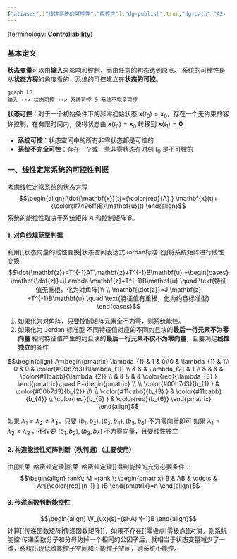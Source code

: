 ```yaml
---
{"aliases":["线性系统的可控性","能控性"],"dg-publish":true,"dg-path":"A2- 控制理论/2. 现代控制理论/线性定常系统的能控性.md","permalink":"/A2- 控制理论/2. 现代控制理论/线性定常系统的能控性/","dgPassFrontmatter":true,"noteIcon":"","created":"2024-10-09T11:28:58.000+08:00","updated":"2025-06-30T16:24:49.000+08:00"}
---
```



(terminology::**Controllability**)
### 基本定义
**状态变量**可以由**输入**来影响和控制，而由任意的初态达到原点。
系统的可控性是从**状态方程**的角度看的，系统的可控建立在**状态的可控**。

```mermaid
graph LR 
输入 --> 状态可控 --> 系统可控 & 系统不完全可控
```


**状态可控**：对于一个初始条件下的非零初始状态 $\mathbf{x}(t_{0})=\mathbf{x}_{0}$，存在一个无约束的容许控制，在有限时间内，使得状态由 $\mathbf{x}(t_{0})=\mathbf{x}_{0}$ 转移到 $\mathbf{x}(t_{1})=\mathbf{0}$
- **系统可控**：状态空间中的所有非零状态都是可控的
- **系统不完全可控**：存在一个或一些非零状态在时刻 $t_{0}$ 是不可控的
### 一、线性定常系统的可控性判据
考虑线性定常系统的状态方程
$$\begin{align}
\dot{\mathbf{x}}(t)={\color{red}{A} } \mathbf{x}(t)+{\color{#7496ff}B}\mathbf{u}(t)
\end{align}$$
系统的能控性取决于系统矩阵 $A$ 和控制矩阵 $B$。

#### 1. 对角线规范型判据
利用[[状态向量的线性变换\|状态空间表达式Jordan标准化]]将系统矩阵进行线性变换
$$\dot{\mathbf{z}}=T^{-1}AT\mathbf{z}+T^{-1}B\mathbf{u}  =\begin{cases} 
\mathbf{\dot{z}}=\Lambda \mathbf{z}+T^{-1}B\mathbf{u} \quad \text{特征值无重根，化为对角阵}\\ \\
\mathbf{\dot{z}}=J \mathbf{z} +T^{-1}B\mathbf{u} \quad \text{特征值有重根，化为约旦标准型}
\end{cases}$$

1. 如果化为对角阵，只要控制矩阵元素全不为零，则系统能控。
2. 如果化为 Jordan 标准型
	不同特征值对应的不同约旦块的**最后一行元素不为零向量**
	相同特征值产生的约旦块的**最后一行元素不仅不为零向量**，且要满足**线性独立**的条件

$$\begin{align}
A=\begin{pmatrix}
\lambda_{1} & 1 & 0\\0 & \lambda_{1} & 1\\ 0 & 0 &  \color{#00b7d3}{\lambda_{1}} \\
 &  &  & \lambda_{2} & 1 \\
 &  &  &  & \color{#11cabb}{\lambda_{2}}  \\
 &  &  &  &  & \color{red}{\lambda_{3} }
\end{pmatrix}\quad B=\begin{pmatrix}
\\ \\ \color{#00b7d3}{b_{1} }  & \color{#00b7d3}{b_{2}} \\\ \\ \color{#11cabb}{b_{3} }  & \color{#11cabb}{b_{4}} \\ \color{red}{b_{5} }  & \color{red}{b_{6}}
\end{pmatrix}
\end{align}$$

如果 $\lambda_{1}\neq\lambda_{2} \neq\lambda_{3}$，只要 $(b_{1},b_{2}),(b_{3},b_{4}),(b_{5},b_{6})$ 不为零向量即可
如果 $\lambda_{1}=\lambda_{2}\neq\lambda_{3}$ ，不仅要 $(b_{1},b_{2}),(b_{3},b_{4})$ 不为零向量，且要线性独立

#### 2. 构造能控性矩阵判断（秩判据）（主要使用）
由[[凯莱-哈密顿定理\|凯莱-哈密顿定理]]得到能控的充分必要条件：
$$\begin{align}
rank\; M =rank \; \begin{pmatrix}
B & AB & \cdots & A^{{\color{red}{n-1} } }B
\end{pmatrix}=n
\end{align}$$

 
#### ~~3. 传递函数判断能控性~~
$$\begin{align}
W_{ux}(s)=(sI-A)^{-1}B
\end{align}$$
计算[[传递函数矩阵\|传递函数矩阵]]，如果不存在[[零极点\|零极点]]对消，则系统能控
传递函数分子和分母约掉一个相同的公因子后，就相当于状态变量减少了一维，系统出现低维能控子空间和不能控子空间，则系统不能控。


